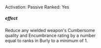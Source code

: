 Activation: Passive
Ranked: Yes
##### effect
Reduce any wielded weapon's Cumbersome  
quality and Encumbrance rating by a number  
equal to ranks in Burly to a minimum of 1.